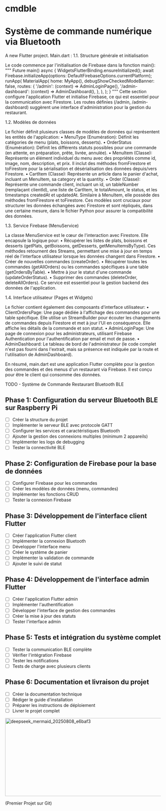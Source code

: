 # cmdble
Système de commande numérique via Bluetooth 
=======

A new Flutter project.
Main.dart :
1.1. Structure générale et initialisation

Le code commence par l'initialisation de Firebase dans la fonction main():
""" Future<void> main() async {
  WidgetsFlutterBinding.ensureInitialized();
  await Firebase.initializeApp(options: DefaultFirebaseOptions.currentPlatform);
  runApp(
    MaterialApp(
      home: MyApp(),
      debugShowCheckedModeBanner: false,
      routes: {
        '/admin': (context) => AdminLoginPage(),
        '/admin-dashboard': (context) => AdminDashboard(),
      },
    ),
  );
} """
Cette section configure l'application Flutter et initialise Firebase, ce qui est essentiel pour la communication avec Firestore. Les routes définies (/admin, /admin-dashboard) suggèrent une interface d'administration pour la gestion du restaurant.

1.2. Modèles de données

Le fichier définit plusieurs classes de modèles de données qui représentent les entités de l'application:
• MenuType (Enumération): Définit les catégories de menu (plats, boissons, desserts).
• OrderStatus (Enumération): Définit les différents statuts possibles pour une commande (en attente, en préparation, prête, livrée, annulée).
• MenuItem (Classe): Représente un élément individuel du menu avec des propriétés comme id, image, nom, description, et prix. Il inclut des méthodes fromFirestore et toFirestore pour la sérialisation et désérialisation des données depuis/vers Firestore.
• CartItem (Classe): Représente un article dans le panier d'achat, incluant un MenuItem, sa category et la quantity.
• Order (Classe): Représente une commande client, incluant un id, un tableNumber (remplaçant clientId), une liste de CartItem, le totalAmount, le status, et les timestamps createdAt et updatedAt. Similaire à MenuItem, elle possède des méthodes fromFirestore et toFirestore.
Ces modèles sont cruciaux pour structurer les données échangées avec Firestore et sont répliqués, dans une certaine mesure, dans le fichier Python pour assurer la compatibilité des données.

1.3. Service Firebase (MenuService)

La classe MenuService est le cœur de l'interaction avec Firestore. Elle encapsule la logique pour:
• Récupérer les listes de plats, boissons et desserts (getPlats, getBoissons, getDesserts, getMenuItemsByType). Ces méthodes retournent des Streams, permettant une mise à jour en temps réel de l'interface utilisateur lorsque les données changent dans Firestore.
• Créer de nouvelles commandes (createOrder).
• Récupérer toutes les commandes (getAllOrders) ou les commandes spécifiques à une table (getOrdersByTable).
• Mettre à jour le statut d'une commande (updateOrderStatus).
• Supprimer des commandes (deleteOrder, deleteAllOrders).
Ce service est essentiel pour la gestion backend des données de l'application.

1.4. Interface utilisateur (Pages et Widgets)

Le fichier contient également des composants d'interface utilisateur:
• ClientOrdersPage: Une page dédiée à l'affichage des commandes pour une table spécifique. Elle utilise un StreamBuilder pour écouter les changements de commandes depuis Firestore et met à jour l'UI en conséquence. Elle affiche les détails de la commande et son statut.
• AdminLoginPage: Une page de connexion pour les administrateurs, utilisant Firebase Authentication pour l'authentification par email et mot de passe.
• AdminDashboard: Le tableau de bord de l'administrateur (le code complet n'est pas fourni dans l'extrait, mais sa présence est indiquée par la route et l'utilisation de AdminDashboard).

En résumé, main.dart est une application Flutter complète pour la gestion des commandes et des menus d'un restaurant via Firebase. Il est conçu pour être le client qui consomme des données.


TODO - Système de Commande Restaurant Bluetooth BLE

## Phase 1: Configuration du serveur Bluetooth BLE sur Raspberry Pi
- [ ] Créer la structure du projet
- [ ] Implémenter le serveur BLE avec protocole GATT
- [ ] Configurer les services et caractéristiques Bluetooth
- [ ] Ajouter la gestion des connexions multiples (minimum 2 appareils)
- [ ] Implémenter les logs de debugging
- [ ] Tester la connectivité BLE

## Phase 2: Configuration de Firebase pour la base de données
- [ ] Configurer Firebase pour les commandes
- [ ] Créer les modèles de données (menu, commandes)
- [ ] Implémenter les fonctions CRUD
- [ ] Tester la connexion Firebase

## Phase 3: Développement de l'interface client Flutter
- [ ] Créer l'application Flutter client
- [ ] Implémenter la connexion Bluetooth
- [ ] Développer l'interface menu
- [ ] Créer le système de panier
- [ ] Implémenter la validation de commande
- [ ] Ajouter le suivi de statut

## Phase 4: Développement de l'interface admin Flutter
- [ ] Créer l'application Flutter admin
- [ ] Implémenter l'authentification
- [ ] Développer l'interface de gestion des commandes
- [ ] Créer la mise à jour des statuts
- [ ] Tester l'interface admin

## Phase 5: Tests et intégration du système complet
- [ ] Tester la communication BLE complète
- [ ] Vérifier l'intégration Firebase
- [ ] Tester les notifications
- [ ] Tests de charge avec plusieurs clients

## Phase 6: Documentation et livraison du projet
- [ ] Créer la documentation technique
- [ ] Rédiger le guide d'installation
- [ ] Préparer les instructions de déploiement
- [ ] Livrer le projet complet

<img width="2138" height="252" alt="deepseek_mermaid_20250808_e6baf3" src="https://github.com/user-attachments/assets/a758e814-1d3e-49b1-b821-1d7d6ddd053e" />


(Premier Projet sur Git)
